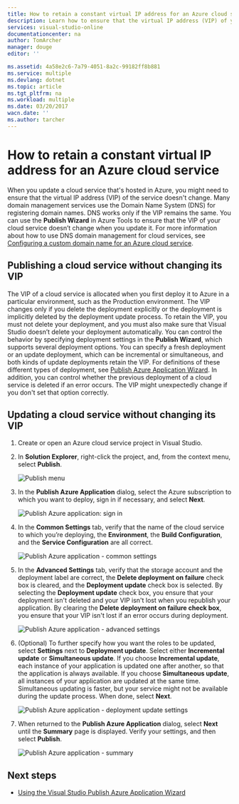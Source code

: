 ```yaml
---
title: How to retain a constant virtual IP address for an Azure cloud service | Azure
description: Learn how to ensure that the virtual IP address (VIP) of your Azure cloud service doesn't change.
services: visual-studio-online
documentationcenter: na
author: TomArcher
manager: douge
editor: ''

ms.assetid: 4a58e2c6-7a79-4051-8a2c-99182ff8b881
ms.service: multiple
ms.devlang: dotnet
ms.topic: article
ms.tgt_pltfrm: na
ms.workload: multiple
ms.date: 03/20/2017
wacn.date: ''
ms.author: tarcher
---
```


# How to retain a constant virtual IP address for an Azure cloud service
When you update a cloud service that's hosted in Azure, you might need to ensure that the virtual IP address (VIP) of the service doesn't change. Many domain management services use the Domain Name System (DNS) for registering domain names. DNS works only if the VIP remains the same. You can use the **Publish Wizard** in Azure Tools to ensure that the VIP of your cloud service doesn’t change when you update it. For more information about how to use DNS domain management for cloud services, see [Configuring a custom domain name for an Azure cloud service](./cloud-services/cloud-services-custom-domain-name.md).

## Publishing a cloud service without changing its VIP
The VIP of a cloud service is allocated when you first deploy it to Azure in a particular environment, such as the Production environment. The VIP changes only if you delete the deployment explicitly or the deployment is implicitly deleted by the deployment update process. To retain the VIP, you must not delete your deployment, and you must also make sure that Visual Studio doesn’t delete your deployment automatically. You can control the behavior by specifying deployment settings in the **Publish Wizard**, which supports several deployment options. You can specify a fresh deployment or an update deployment, which can be incremental or simultaneous, and both kinds of update deployments retain the VIP. For definitions of these different types of deployment, see [Publish Azure Application Wizard](./vs-azure-tools-publish-azure-application-wizard.md).  In addition, you can control whether the previous deployment of a cloud service is deleted if an error occurs. The VIP might unexpectedly change if you don't set that option correctly.

## Updating a cloud service without changing its VIP
1. Create or open an Azure cloud service project in Visual Studio. 

1. In **Solution Explorer**, right-click the project, and, from the context menu, select **Publish**.

    ![Publish menu](./media/vs-azure-tools-cloud-service-retain-a-constant-virtual-ip-address/solution-explorer-publish-menu.png)

1. In the **Publish Azure Application** dialog, select the Azure subscription to which you want to deploy, sign in if necessary, and select **Next**.

    ![Publish Azure application: sign in](./media/vs-azure-tools-cloud-service-retain-a-constant-virtual-ip-address/azure-publish-signin.png)

1. In the **Common Settings** tab, verify that the name of the cloud service to which you’re deploying, the **Environment**, the **Build Configuration**, and the **Service Configuration** are all correct.

    ![Publish Azure application - common settings](./media/vs-azure-tools-cloud-service-retain-a-constant-virtual-ip-address/azure-publish-common-settings.png)

1. In the **Advanced Settings** tab, verify that the storage account and the deployment label are correct, the **Delete deployment on failure** check box is cleared, and the **Deployment update** check box is selected. By selecting the **Deployment update** check box, you ensure that your deployment isn't deleted and your VIP isn't lost when you republish your application. By clearing the **Delete deployment on failure check box**, you ensure that your VIP isn't lost if an error occurs during deployment.

    ![Publish Azure application - advanced settings](./media/vs-azure-tools-cloud-service-retain-a-constant-virtual-ip-address/azure-publish-advanced-settings.png)

1. (Optional) To further specify how you want the roles to be updated, select **Settings** next to **Deployment update**. Select either **Incremental update** or **Simultaneous update**. If you choose **Incremental update**, each instance of your application is updated one after another, so that the application is always available. If you choose **Simultaneous update**, all instances of your application are updated at the same time. Simultaneous updating is faster, but your service might not be available during the update process. When done, select **Next**.

    ![Publish Azure application - deployment update settings](./media/vs-azure-tools-cloud-service-retain-a-constant-virtual-ip-address/azure-publish-deployment-update-settings.png)

1. When returned to the **Publish Azure Application** dialog, select **Next** until the **Summary** page is displayed. Verify your settings, and then select **Publish**.

    ![Publish Azure application - summary](./media/vs-azure-tools-cloud-service-retain-a-constant-virtual-ip-address/azure-publish-summary.png)

## Next steps
- [Using the Visual Studio Publish Azure Application Wizard](./vs-azure-tools-publish-azure-application-wizard.md)